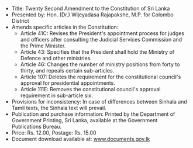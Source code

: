 - Title: Twenty Second Amendment to the Constitution of Sri Lanka
- Presented by: Hon. (Dr.) Wijeyadasa Rajapakshe, M.P. for Colombo District
- Amends specific articles in the Constitution:
  - Article 41C: Revises the President's appointment process for judges and officers after consulting the Judicial Services Commission and the Prime Minister.
  - Article 43: Specifies that the President shall hold the Ministry of Defence and other ministries.
  - Article 46: Changes the number of ministry positions from forty to thirty, and repeals certain sub-articles.
  - Article 107: Deletes the requirement for the constitutional council's approval for presidential appointments.
  - Article 111E: Removes the constitutional council's approval requirement in sub-article six.
- Provisions for inconsistency: In case of differences between Sinhala and Tamil texts, the Sinhala text will prevail.
- Publication and purchase information: Printed by the Department of Government Printing, Sri Lanka, available at the Government Publications Bureau. 
- Price: Rs. 12.00, Postage: Rs. 15.00
- Document download available at: www.documents.gov.lk